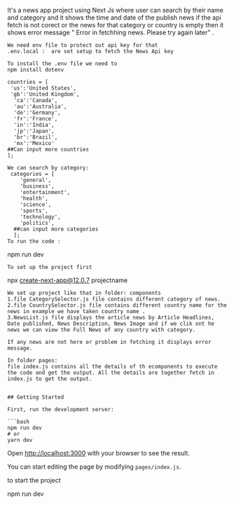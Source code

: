 It's a news app project using Next Js where user can search  by their name and category and it shows the time and date of the publish news if the api fetch is not corect or the news for that category or country is empty then it shows error message " Error in fetchhing news. Please try again later" .


```
We need env file to protect out api key for that
.env.local :  are set setup to fetch the News Api key

To install the .env file we need to
npm install dotenv

```
``` We can search by country name :
countries = [
 'us':'United States',
 'gb':'United Kingdom',
  'ca':'Canada',
  'au':'Australia',
  'de':'Germany',
  'fr':'France',
  'in':'India',
  'jp':'Japan',
  'br':'Brazil',
  'mx':'Mexico'
##Can input more countries
];

We can search by category:
 categories = [
    'general',
    'business',
    'entertainment',
    'health',
    'science',
    'sports',
    'technology',
    'politics', 
  ##can input more categories
  ];
To run the code :
```
npm run dev
```
To set up the project first 
```
npx create-next-app@12.0.7 projectname

```
We set up project like that in folder: components
1.file CategorySelector.js file contains different category of news.
2.file CountrySelector.js file contains different country name for the news in example we have taken country name .
3.NewsList.js file displays the article news by Article Headlines, Date published, News Description, News Image and if we clik ont he news we can view the Full News of any country with category.

If any news are not here or problem in fetching it displays error message.

In folder pages:
file index.js contains all the details of th ecomponents to execute the code and get the output. All the details are together fetch in index.js to get the output.


## Getting Started

First, run the development server:

```bash
npm run dev
# or
yarn dev
```

Open [http://localhost:3000](http://localhost:3000) with your browser to see the result.

You can start editing the page by modifying `pages/index.js`. 

to start the project 

npm run dev
